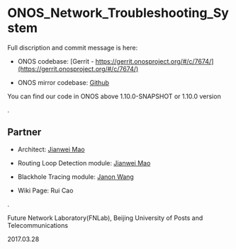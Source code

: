 # ONOS_Network_Troubleshooting_System

Full discription and commit message is here:

* ONOS codebase: [Gerrit - https://gerrit.onosproject.org/#/c/7674/](https://gerrit.onosproject.org/#/c/7674/)
 
* ONOS mirror codebase: [Github](https://github.com/opennetworkinglab/onos/commit/42e234441637541570ffced4302a8cdfd8e7d44b)

You can find our code in ONOS above 1.10.0-SNAPSHOT or 1.10.0 version

.

## Partner

* Architect: [Jianwei Mao](https://wiki.onosproject.org/display/AM/Jianwei+Mao)

* Routing Loop Detection module: [Jianwei Mao](https://wiki.onosproject.org/display/AM/Jianwei+Mao)

* Blackhole Tracing module: [Janon Wang](https://wiki.onosproject.org/display/AM/Janon+Wang)

* Wiki Page: Rui Cao

.

Future Network Laboratory(FNLab), Beijing University of Posts and Telecommunications

2017.03.28
